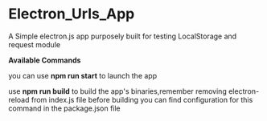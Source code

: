 # Electron_Urls_App
A Simple electron.js app purposely built for testing LocalStorage and request module

**Available Commands**

you can use **npm run start** to launch the app 

use **npm run build** to build the app's binaries,remember removing electron-reload from index.js file before building
you can find configuration for this command in the package.json file 
